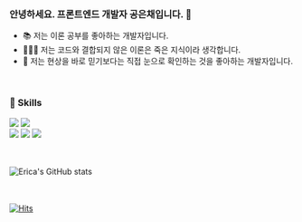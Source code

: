### 안녕하세요. 프론트엔드 개발자 공은채입니다. 👋

- 📚 저는 이론 공부를 좋아하는 개발자입니다.
- 🧑🏻‍💻 저는 코드와 결합되지 않은 이론은 죽은 지식이라 생각합니다.
- 🧪 저는 현상을 바로 믿기보다는 직접 눈으로 확인하는 것을 좋아하는 개발자입니다.
<br/>

### 🔨 Skills
<div>
  <img src="https://img.shields.io/badge/TypeScript-3178C6?style=flat&logo=TypeScript&logoColor=white"/>
  <img src="https://img.shields.io/badge/React-61DAFB?style=flat&logo=React&logoColor=white"/>
</div>
<div>
  <img src="https://img.shields.io/badge/HTML5-E34F26?style=flat&logo=HTML5&logoColor=white"/>
  <img src="https://img.shields.io/badge/CSS3-1572B6?style=flat&logo=CSS3&logoColor=white"/>
  <img src="https://img.shields.io/badge/JavaScript-F7DF1E?style=flat&logo=JavaScript&logoColor=white"/>
</div>
<br/><br/>

![Erica's GitHub stats](https://github-readme-stats.vercel.app/api?username=ericagong&show_icons=true&theme=transparent)

<br/><br/>
[![Hits](https://hits.seeyoufarm.com/api/count/incr/badge.svg?url=https%3A%2F%2Fgithub.com%2Fclapho&count_bg=%2379C83D&title_bg=%23555555&icon=&icon_color=%23E7E7E7&title=hits&edge_flat=false)](https://hits.seeyoufarm.com)
